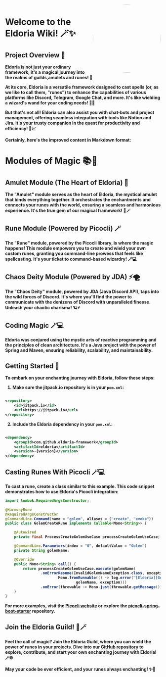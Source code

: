 <!DOCTYPE html>
<html>
<body>
    <a href="https://eldoria.dev">
        <img style=" border-radius: 50%" class="rounded" align="right" src="https://i.imgur.com/rbKkKFl.png" height="220" width="220">
    </a>
    <h1>Welcome to the Eldoria Wiki! 🪄✨</h1>
    <h2>Project Overview 🌟</h2>
    <p><b>Eldoria is not just your ordinary framework; it's a magical journey into the realms of guilds,amulets and runes! 🚀

At its core, Eldoria is a versatile framework designed to cast spells (or, as we like to call them, "runes") to enhance
the capabilities of various platforms like Discord, Telegram, Google Chat, and more. It's like wielding a wizard's wand
for your coding needs! 🧙‍♂️

But that's not all! Eldoria can also assist you with chat-bots and project management, offering seamless integration
with tools like Notion and Jira. It's your trusty companion in the quest for productivity and efficiency! 🤖📈
</body>
</html>
Certainly, here's the improved content in Markdown format:

# Modules of Magic 📚🔮

## Amulet Module (The Heart of Eldoria) 📿

The "Amulet" module serves as the heart of Eldoria, the mystical amulet that binds everything together. It orchestrates
the enchantments and connects your runes with the world, ensuring a seamless and harmonious experience. It's the true
gem of our magical framework! 💎🪄

## Rune Module (Powered by Picocli) 🪄

The "Rune" module, powered by the Picocli library, is where the magic happens! This module empowers you to create and
wield your own custom runes, granting you command-line prowess that feels like spellcasting. It's your ticket to
command-based wizardry! 🪄💻

## Chaos Deity Module (Powered by JDA) ⚡🌪️

The "Chaos Deity" module, powered by JDA (Java Discord API), taps into the wild forces of Discord. It's where you'll
find the power to communicate with the denizens of Discord with unparalleled finesse. Unleash your chaotic charisma! 🪐⚡

## Coding Magic 🪄💻

Eldoria was conjured using the mystic arts of reactive programming and the principles of clean architecture. It's a Java
project with the power of Spring and Maven, ensuring reliability, scalability, and maintainability.

## Getting Started 📝

To embark on your enchanting journey with Eldoria, follow these steps:

1. Make sure the jitpack.io repository is in your `pom.xml`:

```xml

<repository>
    <id>jitpack.io</id>
    <url>https://jitpack.io</url>
</repository>
```

2. Include the Eldoria dependency in your `pom.xml`:

```xml

<dependency>
    <groupId>com.github.eldoria-framework</groupId>
    <artifactId>eldoria</artifactId>
    <version>-{version}</version>
</dependency>
```

## Casting Runes With Picocli 🪄💻

To cast a rune, create a class similar to this example. This code snippet demonstrates how to use Eldoria's Picocli
integration:

```java
import lombok.RequiredArgsConstructor;

@HarmonyRune
@RequiredArgsConstructor
@CommandLine.Command(name = "golem", aliases = {"create", "evoke"})
public class GolemCreateRune implements Callable<Mono<String>> {

    @Autowired
    private final ProcessCreateGolemUseCase processCreateGolemUseCase;

    @CommandLine.Parameters(index = "0", defaultValue = "Golem")
    private String golemName;

    @Override
    public Mono<String> call() {
        return processCreateGolemUseCase.execute(golemName)
                .onErrorResume(InvalidGolemNameException.class, exception ->
                        Mono.fromRunnable(() -> log.error("[Eldoria][GolemCreateRune] the golem name is not valid! {} ",
                                golemName, exception)))
                .onError(throwable -> Mono.just(throwable.getMessage()));
    }
}
```

For more examples, visit the [Picocli website](http://picocli.info/) or explore
the [picocli-spring-boot-starter](https://github.com/kakawait/picocli-spring-boot-starter) repository.

## Join the Eldoria Guild! 🌌🪄

Feel the call of magic? Join the Eldoria Guild, where you can wield the power of runes in your projects. Dive into
our [GitHub repository](https://github.com/eldoria-framework) to explore, contribute, and start your own enchanting
journey with Eldoria! 🪄🌐

May your code be ever efficient, and your runes always enchanting! ✨🌟
